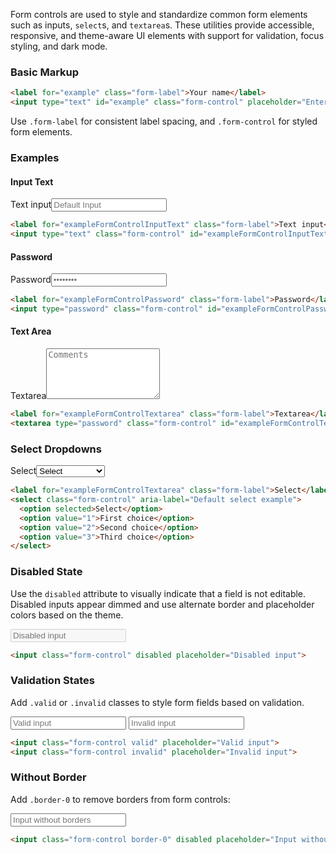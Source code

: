 Form controls are used to style and standardize common form elements such as inputs, `select`s, and `textarea`s. These utilities provide accessible, responsive, and theme-aware UI elements with support for validation, focus styling, and dark mode.

### Basic Markup

```html
<label for="example" class="form-label">Your name</label>
<input type="text" id="example" class="form-control" placeholder="Enter your name">
```

Use `.form-label` for consistent label spacing, and `.form-control` for styled form elements.


### Examples 

#### Input Text

<div class="w-max-md mt-4 card p-3 border dark:border-grey-900 light:border-grey-100"><label for="docExampleFormControlInputText" class="form-label">Text input</label><input type="text" class="form-control" id="docExampleFormControlInputText" placeholder="Default Input"></div>

```html
<label for="exampleFormControlInputText" class="form-label">Text input</label>
<input type="text" class="form-control" id="exampleFormControlInputText" placeholder="Default Input">
```

#### Password

<div class="w-max-md mt-4 card p-3 border dark:border-grey-900 light:border-grey-100"><label for="docExampleFormControlPassword" class="form-label">Password</label><input type="password" class="form-control" id="docExampleFormControlPassword" placeholder="••••••••" autocomplete="off"></div>

```html
<label for="exampleFormControlPassword" class="form-label">Password</label>
<input type="password" class="form-control" id="exampleFormControlPassword" placeholder="••••••••" autocomplete="off">
```

#### Text Area


<div class="w-max-md mt-4 card p-3 border dark:border-grey-900 light:border-grey-100"><label for="exampleFormControlTextarea" class="form-label">Textarea</label><textarea type="password" class="form-control" id="exampleFormControlTextarea" rows="5" placeholder="Comments"></textarea></div>

```html
<label for="exampleFormControlTextarea" class="form-label">Textarea</label>
<textarea type="password" class="form-control" id="exampleFormControlTextarea" rows="5" placeholder="Comments"></textarea>
```

### Select Dropdowns

<div class="w-max-md mt-4 card p-3 border dark:border-grey-900 light:border-grey-100"><label for="exampleFormControlTextarea" class="form-label">Select</label><select class="form-control" aria-label="Default select example"><option selected>Select</option><option value="1">First choice</option><option value="2">Second choice</option><option value="3">Third choice</option></select></div>


```html
<label for="exampleFormControlTextarea" class="form-label">Select</label>
<select class="form-control" aria-label="Default select example">
  <option selected>Select</option>
  <option value="1">First choice</option>
  <option value="2">Second choice</option>
  <option value="3">Third choice</option>
</select>
```

### Disabled State

Use the `disabled` attribute to visually indicate that a field is not editable. Disabled inputs appear dimmed and use alternate border and placeholder colors based on the theme.

<div class="w-max-md mt-4 card p-3 border dark:border-grey-900 light:border-grey-100">
<input class="form-control" disabled placeholder="Disabled input">
</div>

```html
<input class="form-control" disabled placeholder="Disabled input">
```



### Validation States

Add `.valid` or `.invalid` classes to style form fields based on validation.

<div class="w-max-md mt-4 card p-3 border dark:border-grey-900 light:border-grey-100">
<input class="mb-4 form-control valid" placeholder="Valid input">
<input class="form-control invalid" placeholder="Invalid input">
</div>


```html
<input class="form-control valid" placeholder="Valid input">
<input class="form-control invalid" placeholder="Invalid input">
```



### Without Border

Add `.border-0` to remove borders from form controls:

<div class="w-max-md mt-4 card p-3 border dark:border-grey-900 light:border-grey-100">
<input class="form-control border-0" placeholder="Input without borders">
</div>

```html
<input class="form-control border-0" disabled placeholder="Input without borders">
```